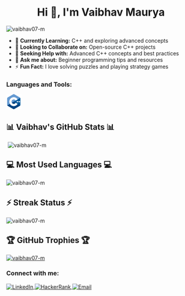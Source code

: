 <h1 align="center">Hi 👋, I'm Vaibhav Maurya</h1>
<p align="left"> <img src="https://komarev.com/ghpvc/?username=vaibhav07-m&label=Profile%20views&color=0e75b6&style=flat" alt="vaibhav07-m" /> </p>

- 🌱 **Currently Learning:** C++ and exploring advanced concepts
- 👯 **Looking to Collaborate on:** Open-source C++ projects
- 🤝 **Seeking Help with:** Advanced C++ concepts and best practices
- 💬 **Ask me about:** Beginner programming tips and resources
- ⚡ **Fun Fact:** I love solving puzzles and playing strategy games

<h3 align="left">Languages and Tools:</h3>
<p align="left">
  <a href="https://www.w3schools.com/cpp/" target="_blank" rel="noreferrer">
    <img src="https://raw.githubusercontent.com/devicons/devicon/master/icons/cplusplus/cplusplus-original.svg" alt="C++" width="40" height="40"/>
  </a>
  <!-- Add more languages and tools here -->
</p>

<h2 align="left">📊 Vaibhav's GitHub Stats 📊</h2>
<p>&nbsp;<img align="center" src="https://github-readme-stats.vercel.app/api?username=vaibhav07-m&show_icons=true&locale=en&theme=github_dark&title_color=2f80ed&icon_color=bb2acf&text_color=ffffff&bg_color=0d1117" alt="vaibhav07-m" /></p>

<h2 align="left">💻 Most Used Languages 💻</h2>
<p><img align="center" src="https://github-readme-stats.vercel.app/api/top-langs?username=vaibhav07-m&show_icons=true&locale=en&layout=compact&theme=github_dark&title_color=2f80ed&icon_color=bb2acf&text_color=ffffff&bg_color=0d1117" alt="vaibhav07-m" /></p>

<h2 align="left">⚡ Streak Status ⚡</h2>
<p><img align="center" src="https://github-readme-streak-stats.herokuapp.com/?user=vaibhav07-m&theme=github-dark&ring=2f80ed&fire=bb2acf&currStreakLabel=ffffff&background=0d1117" alt="vaibhav07-m" /></p>

<h2 align="left">🏆 GitHub Trophies 🏆</h2>
<p align="left">
  <a href="https://github.com/ryo-ma/github-profile-trophy">
    <img src="https://github-profile-trophy.vercel.app/?username=vaibhav07-m&theme=darkhub&title_color=2f80ed&icon_color=bb2acf&text_color=ffffff&bg_color=0d1117" alt="vaibhav07-m" />
  </a>
</p>

<h3 align="left">Connect with me:</h3>
<p align="left">
  <a href="https://www.linkedin.com/in/vaibhav-maurya-b1141934b/" target="blank">
    <img align="center" src="https://raw.githubusercontent.com/rahuldkjain/github-profile-readme-generator/master/src/images/icons/Social/linked-in-alt.svg" alt="LinkedIn" height="30" width="40" />
  </a>
  <a href="https://www.hackerrank.com/profile/mauryavaibhav201" target="blank">
    <img align="center" src="https://raw.githubusercontent.com/rahuldkjain/github-profile-readme-generator/master/src/images/icons/Social/hackerrank.svg" alt="HackerRank" height="30" width="40" />
  </a>
  <a href="mailto:mauryavaibhav2007@gmail.com">
    <img align="center" src="https://upload.wikimedia.org/wikipedia/commons/thumb/7/7e/Gmail_icon_%282020%29.svg/64px-Gmail_icon_%282020%29.svg.png" alt="Email" height="30" width="40" />
  </a>
</p>
